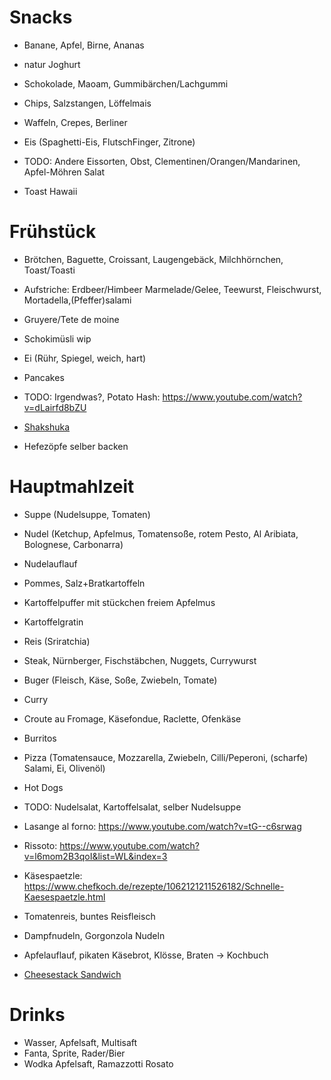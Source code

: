 # Snacks
- Banane, Apfel, Birne, Ananas
- natur Joghurt
- Schokolade, Maoam, Gummibärchen/Lachgummi
- Chips, Salzstangen, Löffelmais
- Waffeln, Crepes, Berliner
- Eis (Spaghetti-Eis, FlutschFinger, Zitrone)

- TODO: Andere Eissorten, Obst, Clementinen/Orangen/Mandarinen, Apfel-Möhren Salat
- Toast Hawaii


# Frühstück
- Brötchen, Baguette, Croissant, Laugengebäck, Milchhörnchen, Toast/Toasti
- Aufstriche: Erdbeer/Himbeer Marmelade/Gelee, Teewurst, Fleischwurst, Mortadella,(Pfeffer)salami
- Gruyere/Tete de moine
- Schokimüsli wip
- Ei (Rühr, Spiegel, weich, hart)
- Pancakes

- TODO: Irgendwas?, Potato Hash: https://www.youtube.com/watch?v=dLairfd8bZU
- [Shakshuka](https://www.spiegel.de/start/guenstiges-oster-rezept-shakshuka-pfanne-zum-eierverstecken-a-6d3164ca-8378-4bbd-abe8-79f003ef7fe6)
- Hefezöpfe selber backen

# Hauptmahlzeit
- Suppe (Nudelsuppe, Tomaten)
- Nudel (Ketchup, Apfelmus, Tomatensoße, rotem Pesto, Al Aribiata, Bolognese, Carbonarra)
- Nudelauflauf
- Pommes, Salz+Bratkartoffeln
- Kartoffelpuffer mit stückchen freiem Apfelmus
- Kartoffelgratin
- Reis (Sriratchia)
- Steak, Nürnberger, Fischstäbchen, Nuggets, Currywurst
- Buger (Fleisch, Käse, Soße, Zwiebeln, Tomate)
- Curry
- Croute au Fromage, Käsefondue, Raclette, Ofenkäse
- Burritos
- Pizza (Tomatensauce, Mozzarella, Zwiebeln, Cilli/Peperoni, (scharfe) Salami, Ei, Olivenöl)
- Hot Dogs

- TODO: Nudelsalat, Kartoffelsalat, selber Nudelsuppe
- Lasange al forno:
https://www.youtube.com/watch?v=tG--c6srwag
- Rissoto: https://www.youtube.com/watch?v=l6mom2B3qoI&list=WL&index=3
- Käsespaetzle: https://www.chefkoch.de/rezepte/1062121211526182/Schnelle-Kaesespaetzle.html
- Tomatenreis, buntes Reisfleisch
- Dampfnudeln, Gorgonzola Nudeln
- Apfelauflauf, pikaten Käsebrot, Klösse, Braten -> Kochbuch
- [Cheesestack Sandwich](https://www.youtube.com/watch?v=cNWk4nIz6lw)


# Drinks
- Wasser, Apfelsaft, Multisaft
- Fanta, Sprite, Rader/Bier
- Wodka Apfelsaft, Ramazzotti Rosato